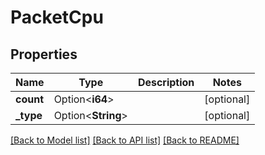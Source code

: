 # PacketCpu

## Properties

Name | Type | Description | Notes
------------ | ------------- | ------------- | -------------
**count** | Option<**i64**> |  | [optional]
**_type** | Option<**String**> |  | [optional]

[[Back to Model list]](../README.md#documentation-for-models) [[Back to API list]](../README.md#documentation-for-api-endpoints) [[Back to README]](../README.md)


